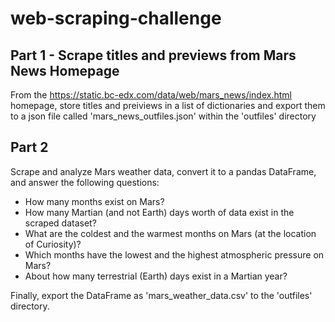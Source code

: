 # web-scraping-challenge

## Part 1 - Scrape titles and previews from Mars News Homepage
 From the https://static.bc-edx.com/data/web/mars_news/index.html homepage, store titles and preiviews in a list of dictionaries and export them to a json file called 'mars_news_outfiles.json' within the 'outfiles' directory

## Part 2
Scrape and analyze Mars weather data, convert it to a pandas DataFrame, and answer the following questions:

* How many months exist on Mars?
* How many Martian (and not Earth) days worth of data exist in the scraped dataset?
* What are the coldest and the warmest months on Mars (at the location of Curiosity)?
* Which months have the lowest and the highest atmospheric pressure on Mars? 
* About how many terrestrial (Earth) days exist in a Martian year?

Finally, export the DataFrame as 'mars_weather_data.csv' to the 'outfiles' directory.